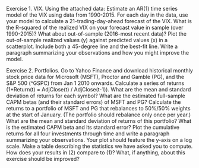 Exercise 1. VIX.  Using the attached data:
Estimate an AR(1) time series model of the VIX using data from 1990-2015.
For each day in the data, use your model to calculate a 21-trading-day-ahead forecast of the VIX.  What is the R-squared of the realized VIX on your forecast value in sample (over 1990-2015)?  What about out-of-sample (2016-most recent data)?
Plot the out-of-sample realized values (y) against predicted values (x) in a scatterplot.  Include both a 45-degree line and the best-fit line.  Write a paragraph summarizing your observations and how you might improve the model.
 
Exercise 2. Portfolios. Go to Yahoo Finance and download historical monthly stock price data for Microsoft (MSFT), Proctor and Gamble (PG), and the S&P 500 (^GSPC) from Jan 1 2010 onwards.
Calculate a series of returns (1+Return(t) = AdjClose(t) / AdjClose(t-1)).  What are the mean and standard deviation of returns for each symbol?  What are the estimated full-sample CAPM betas (and their standard errors) of MSFT and PG?
Calculate the returns to a portfolio of MSFT and PG that rebalances to 50%/50% weights at the start of January.  (The portfolio should rebalance only once per year.) What are the mean and standard deviation of returns of this portfolio?  What is the estimated CAPM beta and its standard error?
Plot the cumulative returns for all four investments through time and write a paragraph summarizing your observations.  Your plot should feature the y-axis on a log scale.  Make a table describing the statistics we have asked you to compute.  How does your results in (2) compare to (1)?  What, if anything, about this exercise should be improved?
